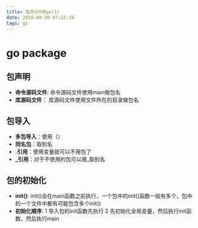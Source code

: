 ```yaml
---
title: 每天5分钟go(1)
date: 2018-09-20 07:22:19
tags: go
---
```


# go package

## 包声明
- **命令源码文件**:
    命令源码文件使用main做包名
- **库源码文件**：
    库源码文件使用文件所在的目录做包名

## 包导入
- **多包导入**：使用（）
- **同名包**：取别名
- **.引用**：使用变量就可以不用包了
- **_引用**：对于不使用的包可以用_取别名

## 包的初始化
- **init()**:
  init()会在main函数之前执行，一个包中的init()函数一般有多个，包中的一个文件中都有可能包含多个init()
- **初始化顺序**:
  1 导入包的init函数先执行
  2 先初始化全局变量，然后执行init函数，然后执行main
